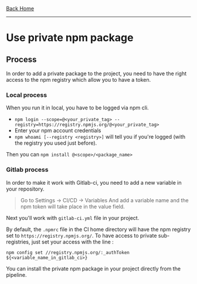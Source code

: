 [Back Home](https://midayex.github.io)

---

# Use private npm package

## Process

In order to add a private package to the project, you need to have the right access to the npm registry which allow you to have a token.

### Local process

When you run it in local, you have to be logged via npm cli.

- `npm login --scope=@<your_private_tag> --registry=https://registry.npmjs.org/@<your_private_tag>`
- Enter your npm account credentials
- `npm whoami [--registry <registry>]` will tell you if you're logged (with the registry you used just before).

Then you can `npm install @<scope>/<package_name>`

### Gitlab process

In order to make it work with Gitlab-ci, you need to add a new variable in your repository.

> Go to Settings -> CI/CD -> Variables
> And add a variable name and the npm token will take place in the value field.

Next you'll work with `gitlab-ci.yml` file in your project.

By default, the `.npmrc` file in the CI home directory will have the npm registry set to `https://registry.npmjs.org/`. To have access to private sub-registries, just set your access with the line :

`npm config set //registry.npmjs.org/:_authToken ${<variable_name_in_gitlab_ci>}`

You can install the private npm package in your project directly from the pipeline.
